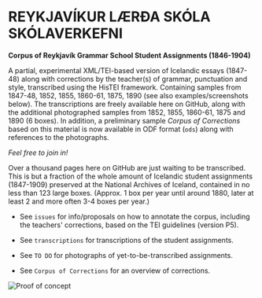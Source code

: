 # REYKJAVÍKUR LÆRÐA SKÓLA SKÓLAVERKEFNI

**Corpus of Reykjavík Grammar School Student Assignments (1846-1904)**

A partial, experimental XML/TEI-based version of Icelandic essays (1847-48) along with corrections by the teacher(s) of grammar, punctuation and style, transcribed using the HisTEI framework. Containing samples from 1847-48, 1852, 1855, 1860-61, 1875, 1890 (see also examples/screenshots below). The transcriptions are freely available here on GitHub, along with the additional photographed samples from 1852, 1855, 1860-61, 1875 and 1890 (6 boxes). In addition, a preliminary sample *Corpus of Corrections* based on this material is now available in ODF format (`ods`) along with references to the photographs.

   *Feel free to join in!* 

Over a thousand pages here on GitHub are just waiting to be transcribed. This is but a fraction of the whole amount of Icelandic student assignments (1847-1909) preserved at the National Archives of Iceland, contained in no less than 123 large boxes. (Approx. 1 box per year until around 1880, later at least 2 and more often 3-4 boxes per year.)

- See `issues` for info/proposals on how to annotate the corpus, including the teachers' corrections, based on the TEI guidelines (version P5).

- See `transcriptions` for transcriptions of the student assignments.

- See `TO DO` for photographs of yet-to-be-transcribed assignments.

- See `Corpus of Corrections` for an overview of corrections.

 
![Proof of concept](https://uni.hi.is/hfv3/files/2018/07/transcription.png)

